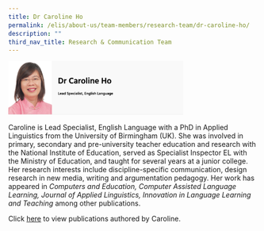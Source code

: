 ```yaml
---
title: Dr Caroline Ho
permalink: /elis/about-us/team-members/research-team/dr-caroline-ho/
description: ""
third_nav_title: Research & Communication Team
---
```

<img src="/images/dr%20caroline%20ho.png" 
     style="width:70%">
		 
Caroline is Lead Specialist, English Language with a PhD in Applied Linguistics from the University of Birmingham (UK). She was involved in primary, secondary and pre-university teacher education and research with the National Institute of Education, served as Specialist Inspector EL with the Ministry of Education, and taught for several years at a junior college. Her research interests include discipline-specific communication, design research in new media, writing and argumentation pedagogy. Her work has appeared in _Computers and Education, Computer Assisted Language Learning, Journal of Applied Linguistics, Innovation in Language Learning and Teaching_ among other publications.

Click [here](https://academyofsingaporeteachers-moe-edu-sg-admin.cwp.sg/elis/about-us/team-members/staff-publications/caroline-ho) to view publications authored by Caroline.